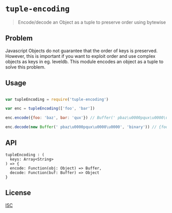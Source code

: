 `tuple-encoding`
================

> Encode/decode an Object as a tuple to preserve order using bytewise

Problem
-------

Javascript Objects do not guarantee that the order of keys is preserved. However, this is important if you want to exploit order and use complex objects as keys in eg. leveldb. This module encodes an object as a tuple to solve this problem.

Usage
-----

```js

var tupleEncoding = require('tuple-encoding')

var enc = tupleEncoding(['foo', 'bar'])

enc.encode({foo: 'baz', bar: 'qux'}) // Buffer(' pbaz\u0000pqux\u0000\u0000')

enc.decode(new Buffer(' pbaz\u0000pqux\u0000\u0000', 'binary')) // {foo: 'baz', bar: 'qux'}
```

API
---

```jsig
tupleEncoding : (
  keys: Array<String>
) => {
  encode: Function(obj: Object) => Buffer,
  decode: Function(buf: Buffer) => Object
}
```

License
-------

[ISC](LICENSE)
